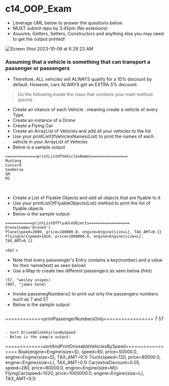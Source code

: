 # c14_OOP_Exam
- Leverage UML below to answer the questions below.
- MUST submit repo by 3:45pm (No extenions)
- Asuume, Getters, Setters, Constructors and anything else you may need to get the output printed!

![Screen Shot 2023-10-06 at 6 29 23 AM](https://github.com/MikailaAkeredolu/c14_OOP_Exam/assets/10773482/d398923e-bf7f-4a59-8625-65f84e92280c)

### Assuming that a vehicle is something that can transport a passenger or passengers
- Therefore, ALL vehicles will ALWAYS qualify for a 10% discount by default. However, cars ALWAYS get an EXTRA 5% discount.

> Do the following inside the class that contains your main method (psvm)

- Create an intance of each Vehicle ..meaning create a vehicle of every Type.
- Create an instance of a Drone
- Create a Flying Car
- Create an ArrayList of Vehicles and add all your vehicles to the list
- Use your printListOfVehiclesNames(List<Vehicle>) to print the names of each vehicle in your ArrayList of Vehicles
- Below is a sample output
```
==============printListOfVehiclesNames================
Mustang
Concord
SeaHorse
GM
M2
```
<br />

- Create a List of Flyable Objects and add all objects that are flyable to it
- Use your printListOfFlyableObjects(List<Flyable>) method to print the list of flyable objects
- Below is the sample output:

```
============printListOfFlyableObjects==================
Drone{name='DroneX'}
Plane{speed=2000, price=180000.0, engine=Engine{size=L}, TAX_AMT=0.1}
FlyingCar{speed=1020, price=1000000.0, engine=Engine{size=L}, TAX_AMT=0.1}
```

<br/ >

- Note that every passsenger's Entry contains a key(number) and a value for their name(text) as seen below!.
- Use a Map to create two different passengers as seen below (hint)

```
(57, "wesley snipes)
(007, "james bond) 

```

- Invoke passenegNumbers() to print out only the passengers numbers  such as 7 and 57
- Below is the sample output:
  ```
=============printPassengerNumbersOnly=================
7
57
```

- Sort DriveAbleVehiclesBySpeed
- Below is the sample output:
  ```
=============sortAndPrintDriveableVehiclesBySpeed=================
Boat{engine=Engine{size=S}, speed=60, price=50000.0, engine=Engine{size=S}, TAX_AMT=0.1}
Truck{speed=120, price=80000.0, engine=Engine{size=L}, TAX_AMT=0.1}
Car{extraDiscount=0.05, speed=280, price=80000.0, engine=Engine{size=M}}
FlyingCar{speed=1020, price=1000000.0, engine=Engine{size=L}, TAX_AMT=0.1}
```



